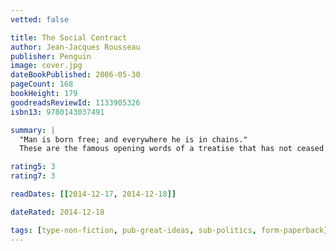 ```yaml
---
vetted: false

title: The Social Contract
author: Jean-Jacques Rousseau
publisher: Penguin
image: cover.jpg
dateBookPublished: 2006-05-30
pageCount: 168
bookHeight: 179
goodreadsReviewId: 1133905326
isbn13: 9780143037491

summary: |
  "Man is born free; and everywhere he is in chains."
  These are the famous opening words of a treatise that has not ceased to stir vigorous debate since its first publication in 1762. Rejecting the view that anyone has a natural right to wield authority over others, Rousseau argues instead for a pact, or ‘social contract’, that should exist between all the citizens of a state and that should be the source of sovereign power. From this fundamental premise, he goes on to consider issues of liberty and law, freedom and justice, arriving at a view of society that has seemed to some a blueprint for totalitarianism, to others a declaration of democratic principles.

rating5: 3
rating7: 3

readDates: [[2014-12-17, 2014-12-18]]

dateRated: 2014-12-18

tags: [type-non-fiction, pub-great-ideas, sub-politics, form-paperback]
---
```

